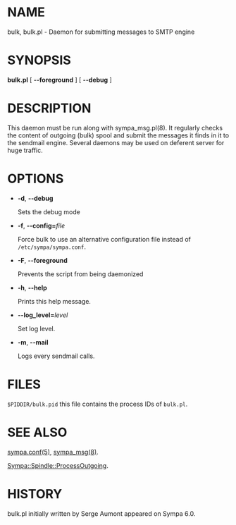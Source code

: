 # NAME 

bulk, bulk.pl - Daemon for submitting messages to SMTP engine

# SYNOPSIS

**bulk.pl** \[ **--foreground** \] \[ **--debug** \]

# DESCRIPTION 

This daemon must be run along with sympa\_msg.pl(8).  It regularly checks the
content of outgoing (bulk) spool and submit the messages it finds in it to the
sendmail engine.  Several daemons may be used on deferent server for huge
traffic.

# OPTIONS

- **-d**, **--debug**

    Sets the debug mode

- **-f**, **--config=**_file_

    Force bulk to use an alternative configuration file instead
    of `/etc/sympa/sympa.conf`.

- **-F**, **--foreground**

    Prevents the script from being daemonized

- **-h**, **--help**

    Prints this help message.

- **--log\_level=**_level_

    Set log level.

- **-m**, **--mail**

    Logs every sendmail calls.

# FILES

`$PIDDIR/bulk.pid` this file contains the process IDs
of `bulk.pl`.

# SEE ALSO

[sympa.conf(5)](./sympa.conf.5.md), [sympa\_msg(8)](./sympa_msg.8.md).

[Sympa::Spindle::ProcessOutgoing](./Sympa-Spindle-ProcessOutgoing.3.md).

# HISTORY

bulk.pl initially written by Serge Aumont appeared on Sympa 6.0.
